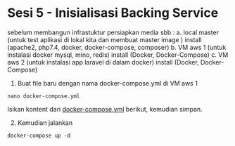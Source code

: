 # Sesi 5 - Inisialisasi Backing Service

sebelum membangun infrastuktur persiapkan media sbb :
a. local master (untuk test aplikasi di lokal kita dan membuat master image )
    install (apache2, php7.4, docker, docker-compose, composer)
b. VM aws 1 (untuk instalasi docker mysql, mino, redis)
    install (Docker, Docker-Compose)
c. VM aws 2 (untuk instalasi app laravel di dalam docker)
    install (Docker, Docker-Compose)

1. Buat file baru dengan nama docker-compose.yml di VM aws 1
```
nano docker-compose.yml
```
Isikan kontent dari [docker-compose.yml](https://raw.githubusercontent.com/ariekiyoshi/devopsok/master/sesi%205/3.%20inisialisasi%20backing%20service/docker-compose.yml) berikut, kemudian simpan.

2. Kemudian jalankan
```
docker-compose up -d
```
